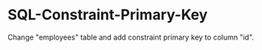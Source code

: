 # SQL-Constraint-Primary-Key
Change "employees" table and add constraint primary key to column "id".
